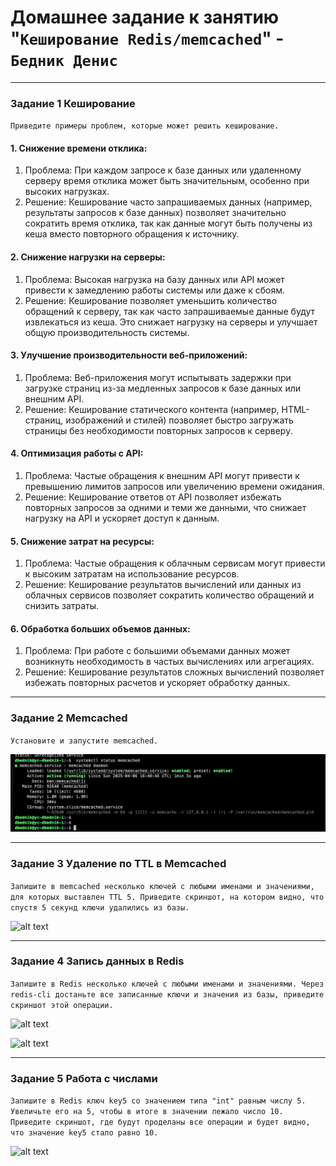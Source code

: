 # Домашнее задание к занятию "`Кеширование Redis/memcached`" - `Бедник Денис`

---

### Задание 1 Кеширование

`Приведите примеры проблем, которые может решить кеширование.`

#### 1. Снижение времени отклика:
   1. Проблема: При каждом запросе к базе данных или удаленному серверу время отклика может быть значительным, особенно при высоких нагрузках.
   2. Решение: Кеширование часто запрашиваемых данных (например, результаты запросов к базе данных) позволяет значительно сократить время отклика, так как данные могут быть получены из кеша вместо повторного обращения к источнику.



#### 2. Снижение нагрузки на серверы:
   1. Проблема: Высокая нагрузка на базу данных или API может привести к замедлению работы системы или даже к сбоям.
   2. Решение: Кеширование позволяет уменьшить количество обращений к серверу, так как часто запрашиваемые данные будут извлекаться из кеша. Это снижает нагрузку на серверы и улучшает общую производительность системы.



#### 3. Улучшение производительности веб-приложений:
   1. Проблема: Веб-приложения могут испытывать задержки при загрузке страниц из-за медленных запросов к базе данных или внешним API.
   2. Решение: Кеширование статического контента (например, HTML-страниц, изображений и стилей) позволяет быстро загружать страницы без необходимости повторных запросов к серверу.



#### 4. Оптимизация работы с API:
   1. Проблема: Частые обращения к внешним API могут привести к превышению лимитов запросов или увеличению времени ожидания.
   2. Решение: Кеширование ответов от API позволяет избежать повторных запросов за одними и теми же данными, что снижает нагрузку на API и ускоряет доступ к данным.


#### 5. Снижение затрат на ресурсы:
   1. Проблема: Частые обращения к облачным сервисам могут привести к высоким затратам на использование ресурсов.
   2. Решение: Кеширование результатов вычислений или данных из облачных сервисов позволяет сократить количество обращений и снизить затраты.

#### 6. Обработка больших объемов данных:
   1. Проблема: При работе с большими объемами данных может возникнуть необходимость в частых вычислениях или агрегациях.
   2. Решение: Кеширование результатов сложных вычислений позволяет избежать повторных расчетов и ускоряет обработку данных.

---

### Задание 2 Memcached

`Установите и запустите memcached.`

![alt text](./img/image.png)

---

### Задание 3 Удаление по TTL в Memcached

`Запишите в memcached несколько ключей с любыми именами и значениями, для которых выставлен TTL 5.
Приведите скриншот, на котором видно, что спустя 5 секунд ключи удалились из базы.`

![alt text](image-1.png)


---

### Задание 4 Запись данных в Redis

`Запишите в Redis несколько ключей с любыми именами и значениями. Через redis-cli достаньте все записанные ключи и значения из базы, приведите скриншот этой операции.`

![alt text](image-2.png)

![alt text](image-3.png)


---

### Задание 5 Работа с числами

` Запишите в Redis ключ key5 со значением типа "int" равным числу 5. Увеличьте его на 5, чтобы в итоге в значении лежало число 10. Приведите скриншот, где будут проделаны все операции и будет видно, что значение key5 стало равно 10. `

![alt text](image-4.png)